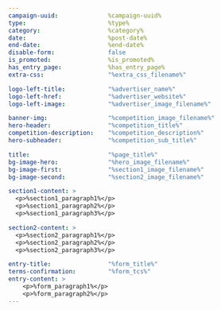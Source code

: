 ```yaml
---
campaign-uuid:              %campaign-uuid%
type:                       %type%
category:                   %category%
date:                       %post-date%
end-date:                   %end-date%
disable-form:               false
is_promoted:                %is_promoted%
has_entry_page:             %has_entry_page%
extra-css:                  "%extra_css_filename%"

logo-left-title:            "%advertiser_name%"
logo-left-href:             "%advertiser_website%"
logo-left-image:            "%advertiser_image_filename%"

banner-img:                 "%competition_image_filename%"
hero-header:                "%competition_title%"
competition-description:    "%competition_description%"
hero-subheader:             "%competition_sub_title%"

title:                      "%page_title%"
bg-image-hero:              "%hero_image_filename%"
bg-image-first:             "%section1_image_filename%"
bg-image-second:            "%section2_image_filename%"

section1-content: >
  <p>%section1_paragraph1%</p>
  <p>%section1_paragraph2%</p>
  <p>%section1_paragraph3%</p>

section2-content: >
  <p>%section2_paragraph1%</p>
  <p>%section2_paragraph2%</p>
  <p>%section2_paragraph3%</p>

entry-title:                "%form_title%"
terms-confirmation:         "%form_tcs%"
entry-content: >
    <p>%form_paragraph1%</p>
    <p>%form_paragraph2%</p>
---
```


